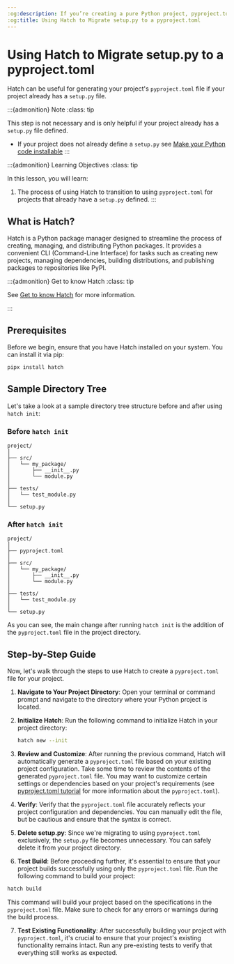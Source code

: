 ```yaml
---
:og:description: If you’re creating a pure Python project, pyproject.toml is preferred over setup.py for packaging and configuration. Learn how to migrate from the older setup.py format to the modern pyproject.toml file. This lesson walks you through updating your package metadata and build settings to align with current Python packaging standards.
:og:title: Using Hatch to Migrate setup.py to a pyproject.toml
---
```


# Using Hatch to Migrate setup.py to a pyproject.toml

Hatch can be useful for generating your project's `pyproject.toml` file if your project already has a `setup.py` file.

:::{admonition} Note
:class: tip

This step is not necessary and is only helpful if your project already has a `setup.py` file defined.
* If your project does not already define a `setup.py` see [Make your Python code installable](create-python-package)
:::

:::{admonition} Learning Objectives
:class: tip

In this lesson, you will learn:

1. The process of using Hatch to transition to using `pyproject.toml` for projects that already have a `setup.py` defined.
:::

## What is Hatch?

Hatch is a Python package manager designed to streamline the process of creating, managing, and distributing Python packages. It provides a convenient CLI (Command-Line Interface) for tasks such as creating new projects, managing dependencies, building distributions, and publishing packages to repositories like PyPI.

:::{admonition} Get to know Hatch
:class: tip

See [Get to know Hatch](get-to-know-hatch) for more information.

:::

## Prerequisites

Before we begin, ensure that you have Hatch installed on your system. You can install it via pip:

```bash
pipx install hatch
```

## Sample Directory Tree

Let's take a look at a sample directory tree structure before and after using `hatch init`:

### Before `hatch init`

```
project/
│
├── src/
│   └── my_package/
│       ├── __init__.py
│       └── module.py
│
├── tests/
│   └── test_module.py
│
└── setup.py
```

### After `hatch init`

```
project/
│
├── pyproject.toml
│
├── src/
│   └── my_package/
│       ├── __init__.py
│       └── module.py
│
├── tests/
│   └── test_module.py
│
└── setup.py
```

As you can see, the main change after running `hatch init` is the addition of the `pyproject.toml` file in the project directory.

## Step-by-Step Guide

Now, let's walk through the steps to use Hatch to create a `pyproject.toml` file for your project.

1. **Navigate to Your Project Directory**: Open your terminal or command prompt and navigate to the directory where your Python project is located.

2. **Initialize Hatch**: Run the following command to initialize Hatch in your project directory:

   ```bash
   hatch new --init
   ```

3. **Review and Customize**: After running the previous command, Hatch will automatically generate a `pyproject.toml` file based on your existing project configuration. Take some time to review the contents of the generated `pyproject.toml` file. You may want to customize certain settings or dependencies based on your project's requirements (see [pyproject.toml tutorial](pyproject-toml) for more information about the `pyproject.toml`).

4. **Verify**: Verify that the `pyproject.toml` file accurately reflects your project configuration and dependencies. You can manually edit the file, but be cautious and ensure that the syntax is correct.

5. **Delete setup.py**: Since we're migrating to using `pyproject.toml` exclusively, the `setup.py` file becomes unnecessary. You can safely delete it from your project directory.

6. **Test Build**: Before proceeding further, it's essential to ensure that your project builds successfully using only the `pyproject.toml` file. Run the following command to build your project:

```bash
hatch build
```

This command will build your project based on the specifications in the `pyproject.toml` file. Make sure to check for any errors or warnings during the build process.

7. **Test Existing Functionality**: After successfully building your project with `pyproject.toml`, it's crucial to ensure that your project's existing functionality remains intact. Run any pre-existing tests to verify that everything still works as expected.
